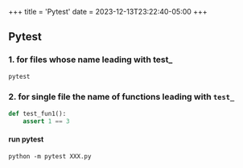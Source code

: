 +++
title = 'Pytest'
date = 2023-12-13T23:22:40-05:00
+++

## Pytest
### 1. for files whose name leading with test_
```bash
pytest
```

### 2. for single file the name of functions leading with `test_`
```python
def test_fun1():
    assert 1 == 3
```
#### run pytest
```
python -m pytest XXX.py
```